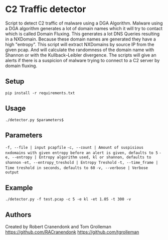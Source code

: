 # C2 Traffic detector
Script to detect C2 traffic of malware using a DGA Algorithm. Malware using a DGA algorithm generates a lot of domain names which it will try to contact which is called Domain Fluxing. This generates a lot DNS Queries resulting in a NXDomain. Because these domain names are generated they have a high "entropy". This script will extract NXDomains by source IP from the given pcap. And will calculate the randomness of the domain name with Shannon or with the Kullback–Leibler divergence. The scripts will give an alerts if there is a suspicion of malware trying to connect to a C2 server by domain fluxing. 
 
## Setup
`pip install -r requirements.txt`
 
 ## Usage
`./detector.py $parameters$` 
 
 ## Parameters
 `-f, --file | input pcapfile`
 `-c, --count | Amount of suspisious nxdomains with given entropy before an alert is given, defaults to 5`
 `-e, --entropy | Entropy algorithm used, kl or shannon, defaults to shannon`
 `-et, --entropy_treshold | Entropy Treshold`
 `-t, --time_frame | Time treshold in seconds, defaults to 60`
 `-v, --verbose | Verbose output`

 ## Example
`./detector.py -f test.pcap -c 5 -e kl -et 1.05 -t 300 -v` 

## Authors

Created by Robert Cranendonk and Tom Grolleman
https://github.com/RACranendonk
https://github.com/tgrolleman